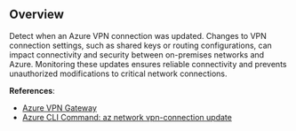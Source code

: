 ## Overview

Detect when an Azure VPN connection was updated. Changes to VPN connection settings, such as shared keys or routing configurations, can impact connectivity and security between on-premises networks and Azure. Monitoring these updates ensures reliable connectivity and prevents unauthorized modifications to critical network connections.

**References**:
- [Azure VPN Gateway](https://learn.microsoft.com/en-us/azure/vpn-gateway/vpn-gateway-about-vpngateways)
- [Azure CLI Command: az network vpn-connection update](https://learn.microsoft.com/en-us/cli/azure/network/vpn-connection?view=azure-cli-latest#az-network-vpn-connection-update)
